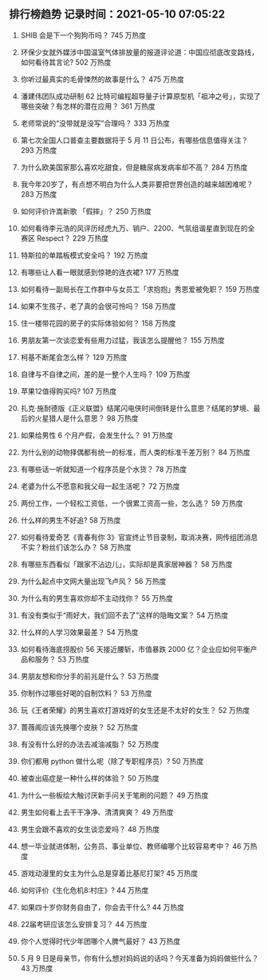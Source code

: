 
## 排行榜趋势 记录时间：2021-05-10 07:05:22
  
  1. SHIB 会是下一个狗狗币吗？ 745 万热度
    
  2. 环保少女就外媒涉中国温室气体排放量的报道评论道：中国应彻底改变路线，如何看待其言论? 502 万热度
    
  3. 你听过最真实的毛骨悚然的故事是什么？ 475 万热度
    
  4. 潘建伟团队成功研制 62 比特可编程超导量子计算原型机「祖冲之号」，实现了哪些突破？有怎样的潜在应用？ 361 万热度
    
  5. 老师常说的“没带就是没写”合理吗？ 333 万热度
    
  6. 第七次全国人口普查主要数据将于 5 月 11 日公布，有哪些信息值得关注？ 293 万热度
    
  7. 为什么欧美国家那么喜欢吃甜食，但是糖尿病发病率却不高？ 284 万热度
    
  8. 我今年20岁了，有点想不明白为什么人类非要把世界创造的越来越困难呢？ 283 万热度
    
  9. 如何评价许嵩新歌 「假摔」？ 250 万热度
    
  10. 如何看待李元浩的风评历经虎九万、销户、2200、气氛组谐星直到现在的全赛区 Respect？ 229 万热度
    
  11. 特斯拉的单踏板模式安全吗？ 192 万热度
    
  12. 有哪些让人看一眼就感到惊艳的连衣裙? 177 万热度
    
  13. 如何看待一副局长在工作群中与女员工「求抱抱」秀恩爱被免职？ 159 万热度
    
  14. 如果不生孩子，老了真的会很可怜吗？ 158 万热度
    
  15. 住一楼带花园的房子的实际体验如何？ 158 万热度
    
  16. 男朋友第一次谈恋爱有些用力过猛，我该怎么提醒他？ 155 万热度
    
  17. 柯基不断尾会怎么样？ 129 万热度
    
  18. 自律与不自律之间，差的是一整个人生吗？ 109 万热度
    
  19. 苹果12值得购买吗? 107 万热度
    
  20. 扎克·施耐德版《正义联盟》结尾闪电侠时间倒转是什么意思？结尾的梦境、最后的火星猎人是什么意思？ 98 万热度
    
  21. 如果给男性 6 个月产假，会发生什么？ 91 万热度
    
  22. 为什么别的动物择偶都有统一的标准，而人类的标准千差万别？ 84 万热度
    
  23. 有哪些话一听就知道一个程序员是个水货？ 78 万热度
    
  24. 老婆为什么不愿意和我父母一起生活呢？ 72 万热度
    
  25. 两份工作，一个轻松工资低，一个很累工资高一些，怎么选？ 59 万热度
    
  26. 什么样的男生不好追? 58 万热度
    
  27. 如何看待爱奇艺《青春有你 3》官宣终止节目录制，取消决赛，网传组团消息不实？粉丝们该怎么办？ 58 万热度
    
  28. 有哪些东西看似「跟家不沾边儿」，实际却是真家居神器？ 58 万热度
    
  29. 为什么起点中文网大量出现飞卢风？ 56 万热度
    
  30. 为什么有的男生喜欢你却不主动找你？ 55 万热度
    
  31. 有没有类似于“雨好大，我们回不去了”这样的隐晦文案？ 54 万热度
    
  32. 什么样的人学习效果最差？ 54 万热度
    
  33. 如何看待海底捞股价 56 天接近腰斩，市值暴跌 2000 亿？企业应如何平衡产品和服务？ 53 万热度
    
  34. 男朋友想和你分手的前兆是什么？ 53 万热度
    
  35. 你制作过哪些好喝的自制饮料？ 53 万热度
    
  36. 玩《王者荣耀》的男生喜欢打游戏好的女生还是不太好的女生？ 52 万热度
    
  37. 蔷薇阁应该先换哪个皮肤？ 52 万热度
    
  38. 有没有什么好的办法去减油减脂？ 52 万热度
    
  39. 你们都用 python 做什么呢（除了专职程序员）? 50 万热度
    
  40. 被查出癌症是一种什么样的体验？ 50 万热度
    
  41. 为什么一些板绘大触讨厌新手问关于笔刷的问题？ 49 万热度
    
  42. 男生如何看上去干干净净、清清爽爽？ 49 万热度
    
  43. 男生会跟不喜欢的女生谈恋爱吗？ 48 万热度
    
  44. 想一毕业就进体制，公务员、事业单位、教师编哪个比较容易考中？ 46 万热度
    
  45. 游戏动漫里的女主为什么总是穿着比基尼打架? 45 万热度
    
  46. 如何评价《生化危机8:村庄》? 44 万热度
    
  47. 如果四十岁你财务自由了，你会去干什么? 44 万热度
    
  48. 22届考研应该怎么安排复习？ 44 万热度
    
  49. 你个人觉得时代少年团哪个人脾气最好？ 43 万热度
    
  50. 5 月 9 日是母亲节，你有什么想对妈妈说的话吗？今天准备为妈妈做些什么？ 43 万热度
    